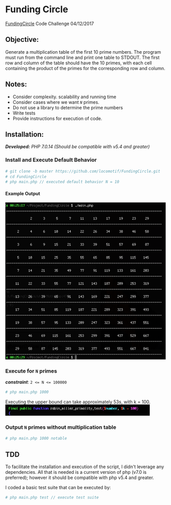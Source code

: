 # Funding Circle

[FundingCircle](https://www.fundingcircle.com) Code Challenge 04/12/2017

## Objective:
Generate a multiplication table of the first 10 prime numbers.  The program must run from the command line and print one table to STDOUT.  The first row and column of the table should have the 10 primes, with each cell containing the product of the primes for the corresponding row and column.


## Notes:
- Consider complexity. scalability and running time
- Consider cases where we want *`N`* primes.
- Do not use a library to determine the prime numbers
- Write tests
- Provide instructions for execution of code.

## Installation:
*__Developed:__ PHP 7.0.14 (Should be compatible with v5.4 and greater)*

### Install and Execute Default Behavior

```bash
# git clone -b master https://github.com/locomotif/FundingCircle.git
# cd FundingCircle
# php main.php // executed default behavior N = 10
```

#### Example Output
![Prime Multiplication Table](/images/PrimeMultiplicationTable.png)

### Execute for `N` primes
***constraint***: `2 <= N <= 100000`

```php
# php main.php 1000
```
Executing the upper bound can take approximately 53s, with k = 100.
![Prime Multiplication Table](/images/MillerRabin_Test_accuracy_factor.png)

### Output `N` primes without multiplication table

```php
# php main.php 1000 notable
```

## TDD
To facilitate the installation and execution of the script, I didn't leverage any dependencies. All that is needed is a current version of php (v7.0 is preferred); however it should be compatible with php v5.4 and greater.

I coded a basic test suite that can be executed by:

```php
# php main.php test // execute test suite
```
